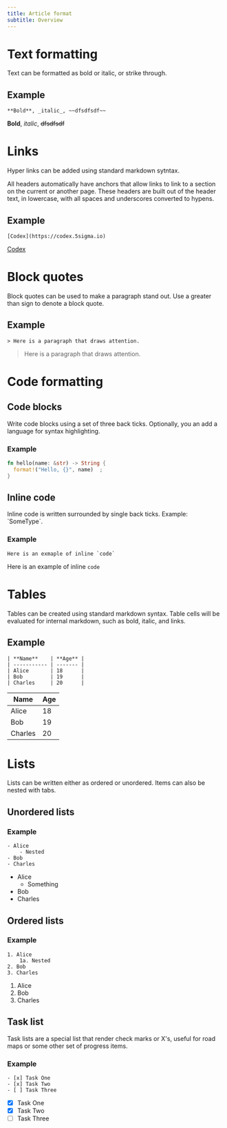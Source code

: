 ```yaml
---
title: Article format
subtitle: Overview
---
```


# Text formatting

Text can be formatted as bold or italic, or strike through.

## Example

```
**Bold**, _italic_, ~~dfsdfsdf~~ 
```

**Bold**, _italic_, ~~dfsdfsdf~~ 

# Links

Hyper links can be added using standard markdown sytntax. 

All headers automatically have anchors that allow links to link to a section 
on the current or another page. These headers are built out of the header 
text, in lowercase, with all spaces and underscores converted to hypens.

## Example

```
[Codex](https://codex.5sigma.io)
```
[Codex](https://codex.5sigma.io)

# Block quotes

Block quotes can be used to make a paragraph stand out.
Use a greater than sign to denote a block quote.

## Example 

```
> Here is a paragraph that draws attention.
```

> Here is a paragraph that draws attention.

# Code formatting

## Code blocks
 
Write code blocks using a set of three back ticks. Optionally, you an add a 
language for syntax highlighting. 

### Example

<Codeexample />

```Rust
fn hello(name: &str) -> String {
  format!("Hello, {}", name)  ;
}
```

## Inline code

Inline code is written surrounded by single back ticks. Example: \`SomeType\`.


### Example

```
Here is an exmaple of inline `code`
```

Here is an example of inline `code`

# Tables

Tables can be created using standard markdown syntax. Table cells will be 
evaluated for internal markdown, such as bold, italic, and links. 

## Example

```
| **Name**    | **Age** |
| ----------- | ------- |
| Alice       | 18      |
| Bob         | 19      |
| Charles     | 20      |
```

| **Name**    | **Age** |
| ----------- | ------- |
| Alice       | 18      |
| Bob         | 19      |
| Charles     | 20      |

# Lists 

 Lists can be written either as ordered or unordered. Items can also be 
 nested with tabs.

## Unordered lists

### Example

```
- Alice
    - Nested
- Bob
- Charles
```
- Alice
    - Something
- Bob
- Charles

## Ordered lists

### Example

```
1. Alice
    1a. Nested
2. Bob
3. Charles
```

1. Alice
2. Bob
3. Charles


## Task list

Task lists are a special list that render check marks or X's, useful for 
road maps or some other set of progress items.

### Example
```
- [x] Task One
- [x] Task Two
- [ ] Task Three
```

- [x] Task One
- [x] Task Two
- [ ] Task Three
